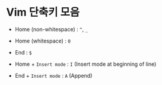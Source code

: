 # Vim 단축키 모음

- Home (non-whitespace) : `^`, `_`
- Home (whitespace) : `0`
- End : `$`

- Home + `Insert mode` : `I` (Insert mode at beginning of line)
- End + `Insert mode` : `A` (Append)

